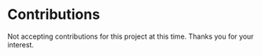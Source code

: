 # Contributions

Not accepting contributions for this project at this time. Thanks you for your interest.

